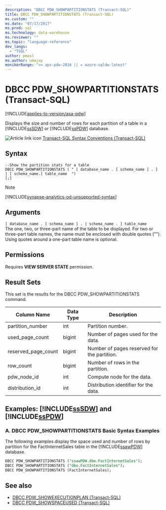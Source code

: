 ```yaml
---
description: "DBCC PDW_SHOWPARTITIONSTATS (Transact-SQL)"
title: DBCC PDW_SHOWPARTITIONSTATS (Transact-SQL)
ms.custom: ""
ms.date: "07/17/2017"
ms.prod: sql
ms.technology: data-warehouse
ms.reviewer: ""
ms.topic: "language-reference"
dev_langs: 
  - "TSQL"
author: pmasl
ms.author: umajay
monikerRange: ">= aps-pdw-2016 || = azure-sqldw-latest"
---
```


# DBCC PDW_SHOWPARTITIONSTATS (Transact-SQL)

[!INCLUDE[applies-to-version/asa-pdw](../../includes/applies-to-version/asa-pdw.md)]

Displays the size and number of rows for each partition of a table in a [!INCLUDE[ssSDW](../../includes/sssdw-md.md)] or [!INCLUDE[ssPDW](../../includes/sspdw-md.md)] database.
  
![Article link icon](../../database-engine/configure-windows/media/topic-link.gif "Article link icon") [Transact-SQL Syntax Conventions &#40;Transact-SQL&#41;](../../t-sql/language-elements/transact-sql-syntax-conventions-transact-sql.md)
  
## Syntax  
  
```syntaxsql
--Show the partition stats for a table  
DBCC PDW_SHOWPARTITIONSTATS ( " [ database_name . [ schema_name ] . ] | [ schema_name.] table_name  ")  
[;]  
```  

> [!NOTE]
> [!INCLUDE[synapse-analytics-od-unsupported-syntax](../../includes/synapse-analytics-od-unsupported-syntax.md)]

## Arguments  
 `[ database_name . [ schema_name ] . | schema_name . ] table_name`  
 The one, two, or three-part name of the table to be displayed.  For two or three-part table names, the name must be enclosed with double quotes (""). Using quotes around a one-part table name is optional.  
  
## Permissions
Requires **VIEW SERVER STATE** permission.
  
## Result Sets  
This set is the results for the DBCC PDW_SHOWPARTITIONSTATS command.
  
|Column Name|Data Type|Description|  
|-----------------|---------------|-----------------|  
|partition_number|int|Partition number.|  
|used_page_count|bigint|Number of pages used for the data.|  
|reserved_page_count|bigint|Number of pages reserved for the partition.|  
|row_count|bigint|Number of rows in the partition.|  
|pdw_node_id|int|Compute node for the data.|  
|distribution_id|int|Distribution identifier for the data.|  
  
## Examples: [!INCLUDE[ssSDW](../../includes/sssdw-md.md)] and [!INCLUDE[ssPDW](../../includes/sspdw-md.md)]  
### A. DBCC PDW_SHOWPARTITIONSTATS Basic Syntax Examples  
The following examples display the space used and number of rows by partition for the FactInternetSales table in the [!INCLUDE[ssawPDW](../../includes/ssawpdw-md.md)] database.
  
```sql
DBCC PDW_SHOWPARTITIONSTATS ("ssawPDW.dbo.FactInternetSales");  
DBCC PDW_SHOWPARTITIONSTATS ("dbo.FactInternetSales");  
DBCC PDW_SHOWPARTITIONSTATS (FactInternetSales);  
```  

## See also

- [DBCC PDW_SHOWEXECUTIONPLAN &#40;Transact-SQL&#41;](dbcc-pdw-showexecutionplan-transact-sql.md)  
- [DBCC PDW_SHOWSPACEUSED &#40;Transact-SQL&#41;](dbcc-pdw-showspaceused-transact-sql.md)  

